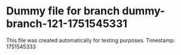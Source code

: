 # Dummy file for branch dummy-branch-121-1751545331

This file was created automatically for testing purposes.
Timestamp: 1751545333